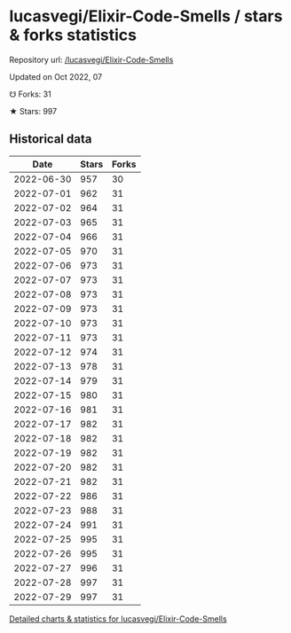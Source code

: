 # lucasvegi/Elixir-Code-Smells / stars & forks statistics

Repository url: [/lucasvegi/Elixir-Code-Smells](https://github.com/lucasvegi/Elixir-Code-Smells)

Updated on Oct 2022, 07

☋ Forks: 31

★ Stars: 997

## Historical data
| Date | Stars | Forks |
|------|-------|-------|
| 2022-06-30 | 957 | 30 | 
| 2022-07-01 | 962 | 31 | 
| 2022-07-02 | 964 | 31 | 
| 2022-07-03 | 965 | 31 | 
| 2022-07-04 | 966 | 31 | 
| 2022-07-05 | 970 | 31 | 
| 2022-07-06 | 973 | 31 | 
| 2022-07-07 | 973 | 31 | 
| 2022-07-08 | 973 | 31 | 
| 2022-07-09 | 973 | 31 | 
| 2022-07-10 | 973 | 31 | 
| 2022-07-11 | 973 | 31 | 
| 2022-07-12 | 974 | 31 | 
| 2022-07-13 | 978 | 31 | 
| 2022-07-14 | 979 | 31 | 
| 2022-07-15 | 980 | 31 | 
| 2022-07-16 | 981 | 31 | 
| 2022-07-17 | 982 | 31 | 
| 2022-07-18 | 982 | 31 | 
| 2022-07-19 | 982 | 31 | 
| 2022-07-20 | 982 | 31 | 
| 2022-07-21 | 982 | 31 | 
| 2022-07-22 | 986 | 31 | 
| 2022-07-23 | 988 | 31 | 
| 2022-07-24 | 991 | 31 | 
| 2022-07-25 | 995 | 31 | 
| 2022-07-26 | 995 | 31 | 
| 2022-07-27 | 996 | 31 | 
| 2022-07-28 | 997 | 31 | 
| 2022-07-29 | 997 | 31 | 


[Detailed charts & statistics for lucasvegi/Elixir-Code-Smells](https://reviewgithub.com/rep/lucasvegi/Elixir-Code-Smells)
